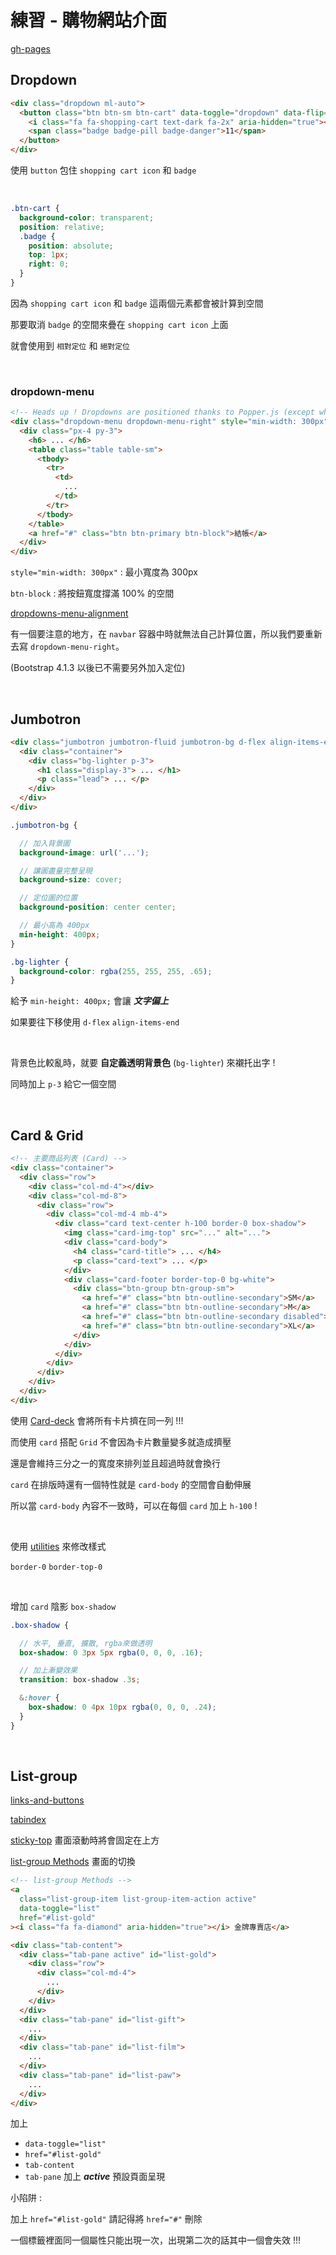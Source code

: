 # 練習 - 購物網站介面

[gh-pages](https://hedgehogkucc.github.io/Pr-Bootstrap-3/)

## Dropdown

```html
<div class="dropdown ml-auto">
  <button class="btn btn-sm btn-cart" data-toggle="dropdown" data-flip="false">
    <i class="fa fa-shopping-cart text-dark fa-2x" aria-hidden="true"></i>
    <span class="badge badge-pill badge-danger">11</span>
  </button>
</div>
```

使用 `button` 包住 `shopping cart icon` 和 `badge`

<br>

```scss
.btn-cart {
  background-color: transparent;
  position: relative;
  .badge {
    position: absolute;
    top: 1px;
    right: 0;
  }
}
```

因為 `shopping cart icon` 和 `badge` 這兩個元素都會被計算到空間

那要取消 `badge` 的空間來疊在 `shopping cart icon` 上面

就會使用到 `相對定位` 和 `絕對定位` 

<br>

### dropdown-menu

```html
<!-- Heads up ! Dropdowns are positioned thanks to Popper.js (except when they are contained in a navbar) -->
<div class="dropdown-menu dropdown-menu-right" style="min-width: 300px">
  <div class="px-4 py-3">
    <h6> ... </h6>
    <table class="table table-sm">
      <tbody>
        <tr>
          <td>
            ...
          </td>
        </tr>
      </tbody>
    </table>
    <a href="#" class="btn btn-primary btn-block">結帳</a>
  </div>
</div>
```

`style="min-width: 300px"` : 最小寬度為 300px

`btn-block` : 將按鈕寬度撐滿 100% 的空間

[dropdowns-menu-alignment](https://getbootstrap.com/docs/4.3/components/dropdowns/#menu-alignment) 

有一個要注意的地方，在 `navbar` 容器中時就無法自己計算位置，所以我們要重新去寫 `dropdown-menu-right`。 

(Bootstrap 4.1.3 以後已不需要另外加入定位)

<br>

## Jumbotron

```html
<div class="jumbotron jumbotron-fluid jumbotron-bg d-flex align-items-end">
  <div class="container">
    <div class="bg-lighter p-3">
      <h1 class="display-3"> ... </h1>
      <p class="lead"> ... </p>
    </div>
  </div>
</div>
```

```scss
.jumbotron-bg {

  // 加入背景圖
  background-image: url('...');

  // 讓圖盡量完整呈現
  background-size: cover;

  // 定位圖的位置
  background-position: center center;

  // 最小高為 400px
  min-height: 400px;
}

.bg-lighter {
  background-color: rgba(255, 255, 255, .65);
}
```

給予 `min-height: 400px;` 會讓 ***文字偏上*** 

如果要往下移使用 `d-flex` `align-items-end`

<br>

背景色比較亂時，就要 **自定義透明背景色** (`bg-lighter`) 來襯托出字 !

同時加上 `p-3` 給它一個空間

<br>

## Card & Grid

```html
<!-- 主要商品列表 (Card) -->
<div class="container">
  <div class="row">
    <div class="col-md-4"></div>
    <div class="col-md-8">
      <div class="row">
        <div class="col-md-4 mb-4">
          <div class="card text-center h-100 border-0 box-shadow">
            <img class="card-img-top" src="..." alt="...">
            <div class="card-body">
              <h4 class="card-title"> ... </h4>
              <p class="card-text"> ... </p>
            </div>
            <div class="card-footer border-top-0 bg-white">
              <div class="btn-group btn-group-sm">
                <a href="#" class="btn btn-outline-secondary">SM</a>
                <a href="#" class="btn btn-outline-secondary">M</a>
                <a href="#" class="btn btn-outline-secondary disabled">L</a>
                <a href="#" class="btn btn-outline-secondary">XL</a>
              </div>
            </div>
          </div>
        </div>
      </div>
    </div>
  </div>
</div>
```

使用 [Card-deck](https://getbootstrap.com/docs/4.3/components/card/#card-decks) 會將所有卡片擠在同一列 !!!

而使用 `card` 搭配 `Grid` 不會因為卡片數量變多就造成擠壓

還是會維持三分之一的寬度來排列並且超過時就會換行

`card` 在排版時還有一個特性就是 `card-body` 的空間會自動伸展

所以當 `card-body` 內容不一致時，可以在每個 `card` 加上 `h-100` !

<br>

使用 [utilities](https://getbootstrap.com/docs/4.3/utilities/borders/) 來修改樣式

`border-0` `border-top-0`

<br>

增加 `card` 陰影 `box-shadow`

```scss
.box-shadow {

  // 水平, 垂直, 擴散, rgba來做透明 
  box-shadow: 0 3px 5px rgba(0, 0, 0, .16);

  // 加上漸變效果
  transition: box-shadow .3s;

  &:hover {
    box-shadow: 0 4px 10px rgba(0, 0, 0, .24);
  }
}
```

<br>

## List-group

[links-and-buttons](https://getbootstrap.com/docs/4.3/components/list-group/#links-and-buttons)

[tabindex](https://developer.mozilla.org/zh-CN/docs/Web/HTML/Global_attributes/tabindex)

[sticky-top](https://getbootstrap.com/docs/4.3/utilities/position/#sticky-top) 畫面滾動時將會固定在上方

[list-group Methods](https://getbootstrap.com/docs/4.3/components/list-group/#methods) 畫面的切換

```html
<!-- list-group Methods -->
<a 
  class="list-group-item list-group-item-action active" 
  data-toggle="list" 
  href="#list-gold"
><i class="fa fa-diamond" aria-hidden="true"></i> 金牌專賣店</a>

<div class="tab-content">
  <div class="tab-pane active" id="list-gold">
    <div class="row">
      <div class="col-md-4">
        ...
      </div>
    </div>
  </div>
  <div class="tab-pane" id="list-gift">
    ...
  </div>
  <div class="tab-pane" id="list-film">
    ...
  </div>
  <div class="tab-pane" id="list-paw">
    ...
  </div>
</div>
```

加上 

- `data-toggle="list"` 
- `href="#list-gold"`
- `tab-content`
- `tab-pane` 加上 ***active*** 預設頁面呈現

小陷阱 : 

加上 `href="#list-gold"` 請記得將 `href="#"` 刪除

一個標籤裡面同一個屬性只能出現一次，出現第二次的話其中一個會失效 !!!

